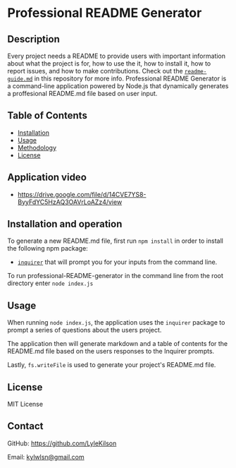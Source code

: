 # Professional README Generator

## Description 
  
Every project needs a README to provide users with important information about what the project is for, how to use the it, how to install it, how to report issues, and how to make contributions. Check out the [`readme-guide.md`](https://github.com/coding-boot-camp/potential-enigma/blob/master/readme-guide.md) in this repository for more info.
Professional README Generator is a command-line application powered by Node.js that dynamically generates a proffesional README.md file based on user input. 


## Table of Contents
* [Installation](#installation)
* [Usage](#usage)
* [Methodology](#methodology)
* [License](#license)
  
## Application video
* https://drive.google.com/file/d/14CVE7YS8-ByyFdYC5HzAQ3OAVrLoAZz4/view

## Installation and operation

To generate a new README.md file, first run `npm install` in order to install the following npm package:
  * [`inquirer`](https://www.npmjs.com/package/inquirer) that will prompt you for your inputs from the command line.
  
  To run professional-README-generator in the command line from the root directory enter `node index.js`

## Usage 

When running `node index.js`, the application uses the `inquirer` package to prompt a series of questions about the users project.

The application then will generate markdown and a table of contents for the README.md file based on the users responses to the Inquirer prompts.

Lastly, `fs.writeFile` is used to generate your project's README.md file.


## License

MIT License

## Contact

GitHub: https://github.com/LyleKilson

Email: kylwlsn@gmail.com

